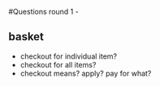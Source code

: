 #Questions round 1 -
## basket
* checkout for individual item?
* checkout for all items?
* checkout means? apply? pay for what?
